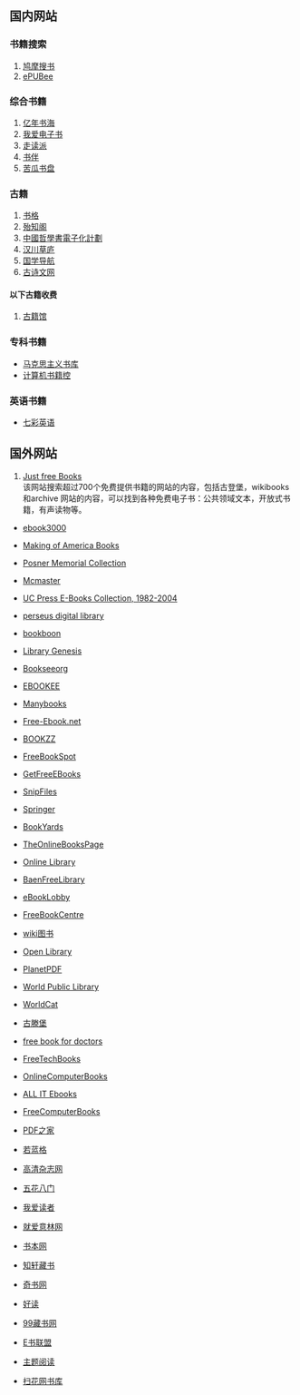 

## 国内网站

### 书籍搜索

1. [鸠摩搜书]
2. [ePUBee](http://cn.epubee.com/books/)

### 综合书籍

1. [亿年书海]
2. [我爱电子书](https://52doc.com/)
3. [走读派]
4. [书伴]
5. [苦瓜书盘](https://kgbook.com/)

### 古籍

1. [书格]
2. [殆知阁]
3. [中國哲學書電子化計劃]
4. [汉川草庐]
5. [国学导航]
6. [古诗文网]

#### 以下古籍收费

1. [古籍馆]

### 专科书籍

-   [马克思主义书库]
-   [计算机书籍控]

### 英语书籍

-   [七彩英语]

## 国外网站

1.  [Just free Books]  
    该网站搜索超过700个免费提供书籍的网站的内容，包括古登堡，wikibooks和archive
    网站的内容，可以找到各种免费电子书：公共领域文本，开放式书籍，有声读物等。

-   [ebook3000]
-   [Making of America Books]
-   [Posner Memorial Collection]
-   [Mcmaster]
-   [UC Press E-Books Collection, 1982-2004]
-   [perseus digital library]
-   [bookboon]
-   [Library Genesis]
-   [Bookseeorg]
-   [EBOOKEE]
-   [Manybooks]
-   [Free-Ebook.net]
-   [BOOKZZ]
-   [FreeBookSpot]
-   [GetFreeEBooks]
-   [SnipFiles]
-   [Springer]
-   [BookYards]
-   [TheOnlineBooksPage]
-   [Online Library]
-   [BaenFreeLibrary]
-   [eBookLobby]
-   [FreeBookCentre]
-   [wiki图书]
-   [Open Library]
-   [PlanetPDF]
-   [World Public Library]
-   [WorldCat]
-   [古滕堡]
-   [free book for doctors]

-   [FreeTechBooks]
-   [OnlineComputerBooks]
-   [ALL IT Ebooks]
-   [FreeComputerBooks]
-   [PDF之家]
-   [若蓝格]
-   [高清杂志网]
-   [五花八门]
-   [我爱读者]
-   [就爱意林网]
-   [书本网]
-   [知轩藏书]
-   [奇书网]
-   [好读]
-   [99藏书网]
-   [E书联盟]
-   [主题阅读]
-   [扫花网书库]

  [鸠摩搜书]: https://www.jiumodiary.com/
  [书格]: https://shuge.org/
  [殆知阁]: http://122.200.75.13/
  [中國哲學書電子化計劃]: http://ctext.org/zh
  [古籍馆]: http://www.gujiguan.com/
  [汉川草庐]: http://www.漢川草廬.tw
  [国学导航]: http://www.guoxue123.com/
  [古诗文网]: http://www.gushiwen.org/
  [我的小书屋]: http://mebook.cc/
  [亿年书海]: http://www.inien.com
  [马克思主义书库]: http://marxists.anu.edu.au/
  [自在读书]: http://zizaidushu.com/
  [走读派]: http://www.zoudupai.com/
  [书伴]: https://kindlefere.com/ebook
  [Just free Books]: https://www.justfreebooks.info/
  [ebook3000]: http://ebook3000.com/
  [Making of America Books]: http://quod.lib.umich.edu/m/moa/
  [Posner Memorial Collection]: http://posner.library.cmu.edu/Posner/
  [Mcmaster]: http://socserv.mcmaster.ca/econ/ugcm/3ll3/
  [UC Press E-Books Collection, 1982-2004]: http://publishing.cdlib.org/ucpressebooks/
  [perseus digital library]: http://www.perseus.tufts.edu/hopper/
  [bookboon]: http://bookboon.com/en
  [Library Genesis]: http://libgen.io/
  [Bookseeorg]: http://en.booksee.org/
  [EBOOKEE]: https://ebookee.org/
  [Manybooks]: http://manybooks.net/
  [Free-Ebook.net]: https://www.free-ebooks.net/
  [BOOKZZ]: http://bookzz.org/
  [FreeBookSpot]: http://www.freebookspot.es/
  [GetFreeEBooks]: http://www.getfreeebooks.com/
  [SnipFiles]: http://www.snipfiles.com/
  [Springer]: https://link.springer.com/
  [BookYards]: http://www.bookyards.com
  [TheOnlineBooksPage]: http://onlinebooks.library.upenn.edu/
  [Online Library]: http://onlinelibrary.wiley.com/
  [BaenFreeLibrary]: http://www.baen.com/
  [eBookLobby]: http://www.ebooklobby.com/
  [FreeBookCentre]: http://freebookcentre.net/
  [wiki图书]: https://en.wikibooks.org
  [Open Library]: https://openlibrary.org/
  [PlanetPDF]: http://www.planetpublish.com/
  [World Public Library]: http://worldlibrary.net/
  [WorldCat]: https://www.worldcat.org
  [古滕堡]: http://www.gutenberg.org/
  [free book for doctors]: http://freebooks4doctors.com/
  [七彩英语]: http://www.qcenglish.com/
  [计算机书籍控]: http://bestcbooks.com/
  [FreeTechBooks]: http://www.freetechbooks.com/
  [OnlineComputerBooks]: http://www.onlineprogrammingbooks.com/
  [ALL IT Ebooks]: http://www.allitebooks.com/
  [FreeComputerBooks]: http://freecomputerbooks.com/
  [PDF之家]: http://www.pdfzj.com/
  [若蓝格]: http://www.ifblue.net/
  [高清杂志网]: http://www.gqzzw.com/
  [五花八门]: http://www.i5h8m.com/
  [我爱读者]: http://www.52duzhe.com/
  [就爱意林网]: http://www.92yilin.com/
  [书本网]: https://www.bookbenwang.com/
  [知轩藏书]: http://www.zxcs8.com/
  [奇书网]: https://www.qisuu.la/
  [好读]: http://www.haodoo.net/
  [99藏书网]: http://www.99lib.net/
  [E书联盟]: http://www.book118.com/
  [主题阅读]: http://www.eywedu.org/
  [扫花网书库]: http://www.saohua.com/shuku/